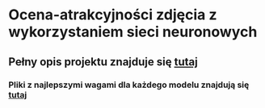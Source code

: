 # Ocena-atrakcyjności zdjęcia z wykorzystaniem sieci neuronowych

## Pełny opis projektu znajduje się [tutaj](https://drive.google.com/file/d/1ij8pR-j8uiJpABA_kjCCsSfxCpT8aWSw/view?usp=sharing)

### Pliki z najlepszymi wagami dla każdego modelu znajdują się [tutaj](https://drive.google.com/drive/folders/1R1pjeRw47H759rEuUvlBl78H5tEzOcP8?usp=sharing)
